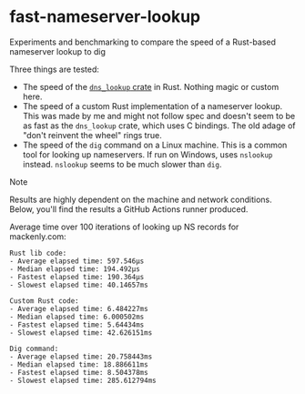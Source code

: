 # fast-nameserver-lookup
Experiments and benchmarking to compare the speed of a Rust-based nameserver lookup to dig

Three things are tested:
- The speed of the [`dns_lookup` crate](https://docs.rs/dns-lookup/latest/dns_lookup/) in Rust. Nothing magic or custom here.
- The speed of a custom Rust implementation of a nameserver lookup. This was made by me and might not follow spec and doesn't seem to be as fast as the `dns_lookup` crate, which uses C bindings. The old adage of "don't reinvent the wheel" rings true.
- The speed of the `dig` command on a Linux machine. This is a common tool for looking up nameservers. If run on Windows, uses `nslookup` instead. `nslookup` seems to be much slower than `dig`.

> [!NOTE]
> Results are highly dependent on the machine and network conditions. Below, you'll find the results a GitHub Actions runner produced.

Average time over 100 iterations of looking up NS records for mackenly.com:
```
Rust lib code:
- Average elapsed time: 597.546µs
- Median elapsed time: 194.492µs
- Fastest elapsed time: 190.364µs
- Slowest elapsed time: 40.14657ms

Custom Rust code:
- Average elapsed time: 6.484227ms
- Median elapsed time: 6.000502ms
- Fastest elapsed time: 5.64434ms
- Slowest elapsed time: 42.626151ms

Dig command:
- Average elapsed time: 20.758443ms
- Median elapsed time: 18.886611ms
- Fastest elapsed time: 8.504378ms
- Slowest elapsed time: 285.612794ms
```
